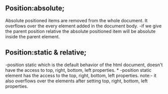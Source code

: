 ## Position:absolute;
Absolute positioned items are removed from the whole document. It overflows over the every element added in the document body.
-if we give the parent position relative the absolute positioned item will be absolute inside the parent element.

## Position:static & relative;
-position static which is the default behavior of the html document, doesn't have the access to 
top, right, bottom, left properties. *
-position static element has the access to the top, right, bottom, left properties.
note:- it also overflows over the elements after setting top, right, bottom, left properties.
